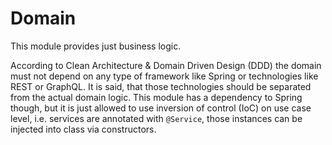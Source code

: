 # Domain

This module provides just business logic.

According to Clean Architecture & Domain Driven Design (DDD) the domain must 
not depend on any type of framework like Spring or technologies like REST or GraphQL. 
It is said, that those technologies should be separated from the actual domain logic.
This module has a dependency to Spring though, but it is just allowed to use inversion of control (IoC) on use case level, 
i.e. services are annotated with `@Service`, those instances can be injected into class via constructors. 
